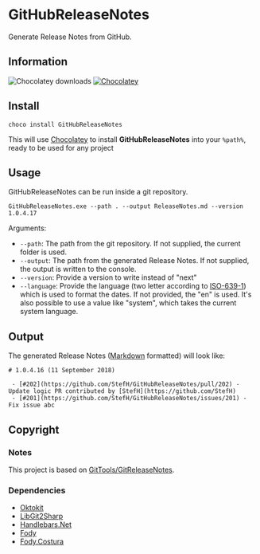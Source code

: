 # GitHubReleaseNotes
Generate Release Notes from GitHub.

## Information
![Chocolatey downloads](https://img.shields.io/chocolatey/dt/githubreleasenotes.svg)
[![Chocolatey](https://img.shields.io/chocolatey/v/githubreleasenotes.svg)](https://chocolatey.org/packages/GitHubReleaseNotes.Portable)

## Install
```
choco install GitHubReleaseNotes
```
This will use [Chocolatey](http://chocolatey.org) to install **GitHubReleaseNotes** into your `%path%`, ready to be used for any project

## Usage
GitHubReleaseNotes can be run inside a git repository.
```
GitHubReleaseNotes.exe --path . --output ReleaseNotes.md --version 1.0.4.17
```

Arguments:
- `--path`: The path from the git repository. If not supplied, the current folder is used.
- `--output`: The path from the generated Release Notes. If not supplied, the output is written to the console.
- `--version`: Provide a version to write instead of "next"
- `--language`: Provide the language (two letter according to [ISO-639-1](https://en.wikipedia.org/wiki/ISO_639-1)) which is used to format the dates. If not provided, the "en" is used. It's also possible to use a value like "system", which takes the current system language.

## Output
The generated Release Notes ([Markdown](https://en.wikipedia.org/wiki/Markdown) formatted) will look like:
```
# 1.0.4.16 (11 September 2018)

 - [#202](https://github.com/StefH/GitHubReleaseNotes/pull/202) - Update logic PR contributed by [StefH](https://github.com/StefH)
 - [#201](https://github.com/StefH/GitHubReleaseNotes/issues/201) - Fix issue abc
```

## Copyright

### Notes
This project is based on [GitTools/GitReleaseNotes](https://github.com/GitTools/GitReleaseNotes).

### Dependencies
-  [Oktokit](https://github.com/octokit/octokit.net)
-  [LibGit2Sharp](https://github.com/libgit2/libgit2sharp)
-  [Handlebars.Net](https://github.com/rexm/Handlebars.Net)
-  [Fody](https://github.com/Fody/Fody)
-  [Fody.Costura](https://github.com/Fody/Costura)

